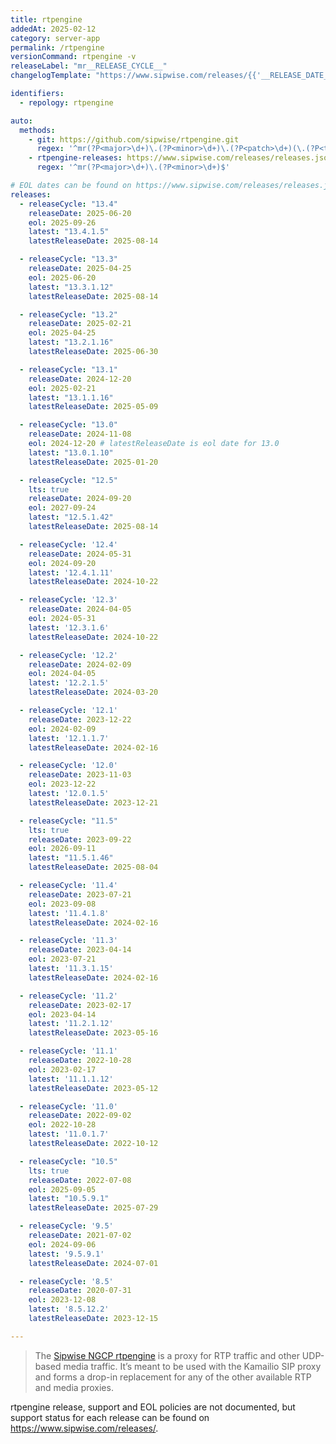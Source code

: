 ```yaml
---
title: rtpengine
addedAt: 2025-02-12
category: server-app
permalink: /rtpengine
versionCommand: rtpengine -v
releaseLabel: "mr__RELEASE_CYCLE__"
changelogTemplate: "https://www.sipwise.com/releases/{{'__RELEASE_DATE__'|split:'-'|first}}/mr__RELEASE_CYCLE__"

identifiers:
  - repology: rtpengine

auto:
  methods:
    - git: https://github.com/sipwise/rtpengine.git
      regex: '^mr(?P<major>\d+)\.(?P<minor>\d+)\.(?P<patch>\d+)(\.(?P<tiny>\d+))?$'
    - rtpengine-releases: https://www.sipwise.com/releases/releases.json
      regex: '^mr(?P<major>\d+)\.(?P<minor>\d+)$'

# EOL dates can be found on https://www.sipwise.com/releases/releases.json.
releases:
  - releaseCycle: "13.4"
    releaseDate: 2025-06-20
    eol: 2025-09-26
    latest: "13.4.1.5"
    latestReleaseDate: 2025-08-14

  - releaseCycle: "13.3"
    releaseDate: 2025-04-25
    eol: 2025-06-20
    latest: "13.3.1.12"
    latestReleaseDate: 2025-08-14

  - releaseCycle: "13.2"
    releaseDate: 2025-02-21
    eol: 2025-04-25
    latest: "13.2.1.16"
    latestReleaseDate: 2025-06-30

  - releaseCycle: "13.1"
    releaseDate: 2024-12-20
    eol: 2025-02-21
    latest: "13.1.1.16"
    latestReleaseDate: 2025-05-09

  - releaseCycle: "13.0"
    releaseDate: 2024-11-08
    eol: 2024-12-20 # latestReleaseDate is eol date for 13.0
    latest: "13.0.1.10"
    latestReleaseDate: 2025-01-20

  - releaseCycle: "12.5"
    lts: true
    releaseDate: 2024-09-20
    eol: 2027-09-24
    latest: "12.5.1.42"
    latestReleaseDate: 2025-08-14

  - releaseCycle: '12.4'
    releaseDate: 2024-05-31
    eol: 2024-09-20
    latest: '12.4.1.11'
    latestReleaseDate: 2024-10-22

  - releaseCycle: '12.3'
    releaseDate: 2024-04-05
    eol: 2024-05-31
    latest: '12.3.1.6'
    latestReleaseDate: 2024-10-22

  - releaseCycle: '12.2'
    releaseDate: 2024-02-09
    eol: 2024-04-05
    latest: '12.2.1.5'
    latestReleaseDate: 2024-03-20

  - releaseCycle: '12.1'
    releaseDate: 2023-12-22
    eol: 2024-02-09
    latest: '12.1.1.7'
    latestReleaseDate: 2024-02-16

  - releaseCycle: '12.0'
    releaseDate: 2023-11-03
    eol: 2023-12-22
    latest: '12.0.1.5'
    latestReleaseDate: 2023-12-21

  - releaseCycle: "11.5"
    lts: true
    releaseDate: 2023-09-22
    eol: 2026-09-11
    latest: "11.5.1.46"
    latestReleaseDate: 2025-08-04

  - releaseCycle: '11.4'
    releaseDate: 2023-07-21
    eol: 2023-09-08
    latest: '11.4.1.8'
    latestReleaseDate: 2024-02-16

  - releaseCycle: '11.3'
    releaseDate: 2023-04-14
    eol: 2023-07-21
    latest: '11.3.1.15'
    latestReleaseDate: 2024-02-16

  - releaseCycle: '11.2'
    releaseDate: 2023-02-17
    eol: 2023-04-14
    latest: '11.2.1.12'
    latestReleaseDate: 2023-05-16

  - releaseCycle: '11.1'
    releaseDate: 2022-10-28
    eol: 2023-02-17
    latest: '11.1.1.12'
    latestReleaseDate: 2023-05-12

  - releaseCycle: '11.0'
    releaseDate: 2022-09-02
    eol: 2022-10-28
    latest: '11.0.1.7'
    latestReleaseDate: 2022-10-12

  - releaseCycle: "10.5"
    lts: true
    releaseDate: 2022-07-08
    eol: 2025-09-05
    latest: "10.5.9.1"
    latestReleaseDate: 2025-07-29

  - releaseCycle: '9.5'
    releaseDate: 2021-07-02
    eol: 2024-09-06
    latest: '9.5.9.1'
    latestReleaseDate: 2024-07-01

  - releaseCycle: '8.5'
    releaseDate: 2020-07-31
    eol: 2023-12-08
    latest: '8.5.12.2'
    latestReleaseDate: 2023-12-15

---
```


> The [Sipwise NGCP rtpengine](https://www.sipwise.com/products/rtpengine/) is a proxy for RTP traffic and other UDP-based media traffic.
> It’s meant to be used with the Kamailio SIP proxy and forms a drop-in replacement for any of the other available RTP and media proxies.

rtpengine release, support and EOL policies are not documented, but support status for each release can be found on <https://www.sipwise.com/releases/>.
